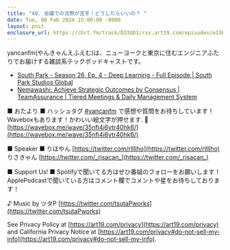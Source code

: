 ```yaml
---
title: "49. 会議での沈黙が苦手！どうしたらいいの？ "
date: Tue, 06 Feb 2024 15:00:00 -0000
layout: post
enclosure_url: https://chrt.fm/track/D33GD1/rss.art19.com/episodes/e33bfc86-6b11-403c-af34-de0f15fab1ca.mp3?rss_browser=BAhJIglSdWJ5BjoGRVQ%3D--b5256dfb3e291f0e61e613b6a95f6f144da168ba
---
```

yancanfm(やんきゃんえふえむ)は、ニューヨークと東京に住むエンジニアふたりでお届けする雑談系テックポッドキャストです。

- [South Park - Season 26, Ep. 4 - Deep Learning - Full Episode | South Park Studios Global](https://www.southparkstudios.com/episodes/8byci4/south-park-deep-learning-season-26-ep-4)
- [Nemawashi: Achieve Strategic Outcomes by Consensus | TeamAssurance | Tiered Meetings & Daily Management System](https://teamassurance.com/blog/nemawashi-strategic-outcomes/)

■ おたより ■
ハッシュタグ [⁠#yancanfm](https://twitter.com/search?q=%E2%81%A0%23yancanfm&src=typed_query&f=live) で感想や質問をお待ちしています！
Waveboxもあります！かわいい絵文字が押せます. 🥰
[https://wavebox.me/wave/35nfi4i6ytr40hk6/⁠](https://wavebox.me/wave/35nfi4i6ytr40hk6/⁠)

■ Speaker ■
りほやん [⁠https://twitter.com/rllllho⁠](https://twitter.com/rllllho)
りさきゃん [⁠https://twitter.com/_risacan_⁠](https://twitter.com/_risacan_⁠)

■ Support Us! ■
Spotifyで聞いてる方はぜひ番組のフォローをお願いします！
ApplePodcastで聞いている方はコメント欄でコメントや星をお待ちしております！

♪ Music by ツタP [⁠https://twitter.com/tsutaPworks⁠](https://twitter.com/tsutaPworks)

See Privacy Policy at [https://art19.com/privacy](https://art19.com/privacy) and California Privacy Notice at [https://art19.com/privacy#do-not-sell-my-info](https://art19.com/privacy#do-not-sell-my-info).
